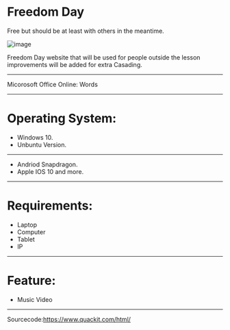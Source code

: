 # Freedom Day

Free but should be at least with others in the meantime. 

![image](https://user-images.githubusercontent.com/75079699/118090235-92587080-b3c9-11eb-8ecf-2ecd9fefba9f.png)


Freedom Day website that will be used for people outside the lesson improvements will be added for extra Casading. 
****
Micorosoft Office Online: Words 
****

# Operating System:

* Windows 10.
* Unbuntu Version.
****
* Andriod Snapdragon.
* Apple IOS 10 and more. 
****
# Requirements: 
* Laptop
* Computer
* Tablet
* IP
****
# Feature:
* Music Video
****
Sourcecode:https://www.quackit.com/html/
